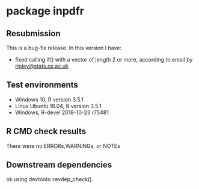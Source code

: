 # package inpdfr

## Resubmission
This is a bug-fix release. In this version I have:
* fixed calling if() with a vector of length 2 or more, according to email by ripley@stats.ox.ac.uk

## Test environments
* Windows 10, R version 3.5.1
* Linux Ubuntu 18.04, R version 3.5.1
* Windows, R-devel 2018-10-23 r75481

## R CMD check results
There were no ERRORs,WARNINGs, or NOTEs

## Downstream dependencies
ok using devtools::revdep_check().
